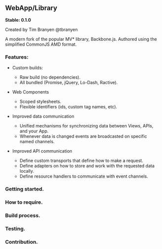 WebApp/Library
--------------

**Stable: 0.1.0**

Created by Tim Branyen @tbranyen

A modern fork of the popular MV\* library, Backbone.js.  Authored using the
simplified CommonJS AMD format.

### Features: ###

* Custom builds:
  - Raw build (no dependencies).
  - All bundled (Promise, jQuery, Lo-Dash, Ractive).

* Web Components
  - Scoped stylesheets.
  - Flexible identifiers (ids, custom tag names, etc).

* Improved data communication
  - Unified mechanisms for synchronizing data between Views, APIs, and your
    App.
  - Whenever data is changed events are broadcasted on specific named channels.

* Improved API communication
  - Define custom transports that define how to make a request.
  - Define adapters on how to store and work with the requested data locally.
  - Define resource handlers to communicate with event channels.

### Getting started. ###


### How to require. ###


### Build process. ###

### Testing. ###

### Contribution. ###
